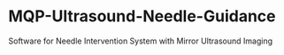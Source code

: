 # MQP-Ultrasound-Needle-Guidance
Software for Needle Intervention System with Mirror Ultrasound Imaging
